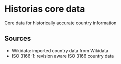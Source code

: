 # Historias core data
Core data for historically accurate country information

## Sources
 - Wikidata: imported country data from Wikidata
 - ISO 3166-1: revision aware ISO 3166 country data
